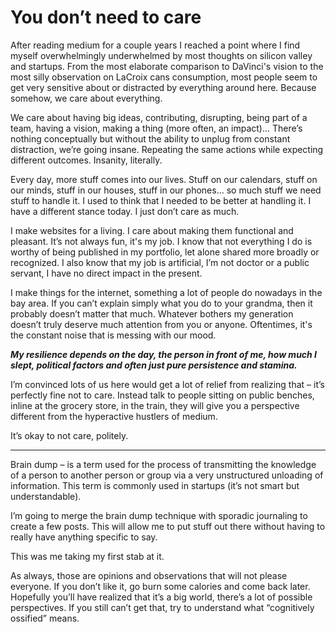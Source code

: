 # You don’t need to care

After reading medium for a couple years I reached a point where I find myself overwhelmingly underwhelmed by most thoughts on silicon valley and startups. From the most elaborate comparison to DaVinci's vision to the most silly observation on LaCroix cans consumption, most people seem to get very sensitive about or distracted by everything around here. Because somehow, we care about everything.

We care about having big ideas, contributing, disrupting, being part of a team, having a vision, making a thing (more often, an impact)... There’s nothing conceptually but without the ability to unplug from constant distraction, we’re going insane. Repeating the same actions while expecting different outcomes. Insanity, literally.

Every day, more stuff comes into our lives. Stuff on our calendars, stuff on our minds, stuff in our houses, stuff in our phones... so much stuff we need stuff to handle it. I used to think that I needed to be better at handling it. I have a different stance today. I just don’t care as much.

I make websites for a living. I care about making them functional and pleasant. It’s not always fun, it's my job. I know that not everything I do is worthy of being published in my portfolio, let alone shared more broadly or recognized. I also know that my job is artificial, I’m not doctor or a public servant, I have no direct impact in the present.

I make things for the internet, something a lot of people do nowadays in the bay area. If you can’t explain simply what you do to your grandma, then it probably doesn’t matter that much. Whatever bothers my generation doesn’t truly deserve much attention from you or anyone. Oftentimes, it's the constant noise that is messing with our mood.

**_My resilience depends on the day, the person in front of me, how much I slept, political factors and often just pure persistence and stamina._**

I’m convinced lots of us here would get a lot of relief from realizing that – it’s perfectly fine not to care. Instead talk to people sitting on public benches, inline at the grocery store, in the train, they will give you a perspective different from the hyperactive hustlers of medium.

It’s okay to not care, politely.

---

Brain dump – is a term used for the process of transmitting the knowledge of a person to another person or group via a very unstructured unloading of information. This term is commonly used in startups (it’s not smart but understandable).

I’m going to merge the brain dump technique with sporadic journaling to create a few posts. This will allow me to put stuff out there without having to really have anything specific to say.

This was me taking my first stab at it.

As always, those are opinions and observations that will not please everyone. If you don’t like it, go burn some calories and come back later. Hopefully you’ll have realized that it’s a big world, there’s a lot of possible perspectives. If you still can’t get that, try to understand what “cognitively ossified” means.
